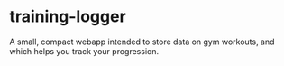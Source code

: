 # training-logger
A small, compact webapp intended to store data on gym workouts, and which helps you track your progression.

